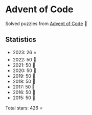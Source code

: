 # Advent of Code

Solved puzzles from [Advent of Code](https://adventofcode.com) :christmas_tree:

## Statistics

- 2023: 26 :star:
- 2022: 50 :star2:
- 2021: 50 :star2:
- 2020: 50 :star2:
- 2019: 50 :star2:
- 2018: 50 :star2:
- 2017: 50 :star2:
- 2016: 50 :star2:
- 2015: 50 :star2:

Total stars: 426 :star:
